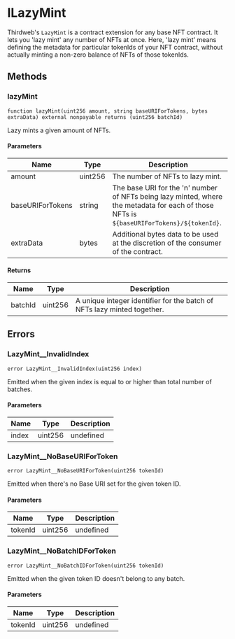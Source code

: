 # ILazyMint





Thirdweb&#39;s `LazyMint` is a contract extension for any base NFT contract. It lets you &#39;lazy mint&#39; any number of NFTs  at once. Here, &#39;lazy mint&#39; means defining the metadata for particular tokenIds of your NFT contract, without actually  minting a non-zero balance of NFTs of those tokenIds.



## Methods

### lazyMint

```solidity
function lazyMint(uint256 amount, string baseURIForTokens, bytes extraData) external nonpayable returns (uint256 batchId)
```

Lazy mints a given amount of NFTs.



#### Parameters

| Name | Type | Description |
|---|---|---|
| amount | uint256 | The number of NFTs to lazy mint.
| baseURIForTokens | string | The base URI for the &#39;n&#39; number of NFTs being lazy minted, where the metadata for each                          of those NFTs is `${baseURIForTokens}/${tokenId}`.
| extraData | bytes | Additional bytes data to be used at the discretion of the consumer of the contract.

#### Returns

| Name | Type | Description |
|---|---|---|
| batchId | uint256 |         A unique integer identifier for the batch of NFTs lazy minted together.




## Errors

### LazyMint__InvalidIndex

```solidity
error LazyMint__InvalidIndex(uint256 index)
```

Emitted when the given index is equal to or higher than total number of batches.



#### Parameters

| Name | Type | Description |
|---|---|---|
| index | uint256 | undefined |

### LazyMint__NoBaseURIForToken

```solidity
error LazyMint__NoBaseURIForToken(uint256 tokenId)
```

Emitted when there&#39;s no Base URI set for the given token ID.



#### Parameters

| Name | Type | Description |
|---|---|---|
| tokenId | uint256 | undefined |

### LazyMint__NoBatchIDForToken

```solidity
error LazyMint__NoBatchIDForToken(uint256 tokenId)
```

Emitted when the given token ID doesn&#39;t belong to any batch.



#### Parameters

| Name | Type | Description |
|---|---|---|
| tokenId | uint256 | undefined |


